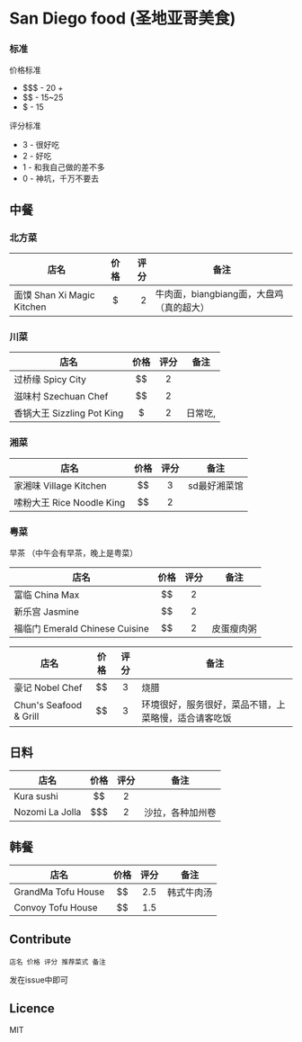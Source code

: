 # San Diego food (圣地亚哥美食)

### 标准
价格标准
- $$$ - 20 +
- $$ - 15~25
- $ - 15

评分标准
- 3 - 很好吃
- 2 - 好吃
- 1 - 和我自己做的差不多
- 0 - 神坑，千万不要去
## 中餐

### 北方菜
| 店名        | 价格           | 评分  | 备注 |
| ------------- |:-------------:| -----:| -----|
| 面馍 Shan Xi Magic Kitchen | $ | 2 | 牛肉面，biangbiang面，大盘鸡（真的超大）|

### 川菜
| 店名        | 价格           | 评分  | 备注 |
| ------------- |:-------------:| :-----:| -----|
| 过桥缘 Spicy City | $$ | 2 | |
| 滋味村 Szechuan Chef | $$ | 2 | |
| 香锅大王 Sizzling Pot King | $ | 2 | 日常吃, |

### 湘菜
| 店名        | 价格           | 评分  | 备注 |
| ------------- |:-------------:| :-----:| -----|
| 家湘味 Village Kitchen | $$ | 3 | sd最好湘菜馆 |
| 嗦粉大王 Rice Noodle King| $$ | 2 | |

### 粤菜
早茶 （中午会有早茶，晚上是粤菜）

| 店名        | 价格           | 评分  | 备注 |
| ------------- |:-------------:| :-----:| -----|
| 富临 China Max | $$ | 2 | |
| 新乐宫 Jasmine | $$ | 2 | |
| 福临门 Emerald Chinese Cuisine| $$ | 2 | 皮蛋瘦肉粥 |


| 店名        | 价格           | 评分  | 备注 |
| ------------- |:-------------:| :-----:| -----|
| 豪记 Nobel Chef | $$ | 3 | 烧腊|
| Chun's Seafood & Grill  | $$ | 3 | 环境很好，服务很好，菜品不错，上菜略慢，适合请客吃饭|

## 日料
| 店名        | 价格           | 评分  | 备注 |
| ------------- |:-------------:| :-----:| -----|
| Kura sushi  | $$ | 2 | |
| Nozomi La Jolla  | $$$ | 2 | 沙拉，各种加州卷|

## 韩餐
| 店名        | 价格           | 评分  | 备注 |
| ------------- |:-------------:| :-----:| -----|
| GrandMa Tofu House  | $$ | 2.5 | 韩式牛肉汤 |
| Convoy Tofu House  | $$ | 1.5 | |

## Contribute
```
店名 价格 评分 推荐菜式 备注
```
发在issue中即可

## Licence
MIT
